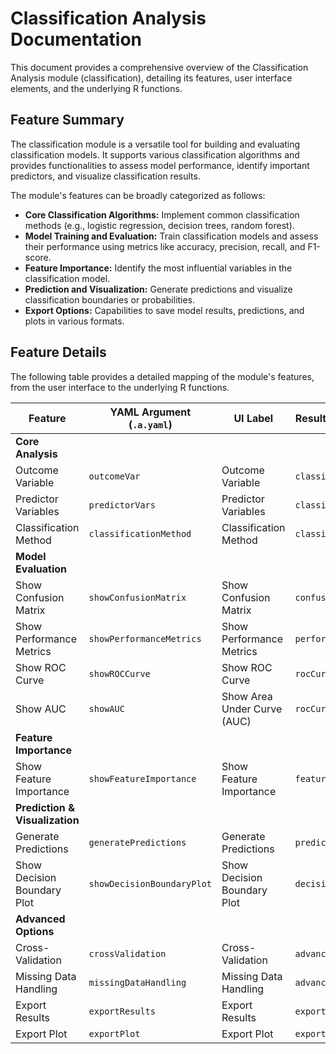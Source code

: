 # Classification Analysis Documentation

This document provides a comprehensive overview of the Classification Analysis module (classification), detailing its features, user interface elements, and the underlying R functions.

## Feature Summary

The classification module is a versatile tool for building and evaluating classification models. It supports various classification algorithms and provides functionalities to assess model performance, identify important predictors, and visualize classification results.

The module's features can be broadly categorized as follows:

*   **Core Classification Algorithms:** Implement common classification methods (e.g., logistic regression, decision trees, random forest).
*   **Model Training and Evaluation:** Train classification models and assess their performance using metrics like accuracy, precision, recall, and F1-score.
*   **Feature Importance:** Identify the most influential variables in the classification model.
*   **Prediction and Visualization:** Generate predictions and visualize classification boundaries or probabilities.
*   **Export Options:** Capabilities to save model results, predictions, and plots in various formats.

## Feature Details

The following table provides a detailed mapping of the module's features, from the user interface to the underlying R functions.

| Feature                          | YAML Argument (`.a.yaml`)      | UI Label                               | Results Section (`.r.yaml`)         | R Function (`.b.R`)                  |
| -------------------------------- | ------------------------------ | -------------------------------------- | ----------------------------------- | ------------------------------------ |
| **Core Analysis**                |                                |                                        |                                     |                                      |
| Outcome Variable                 | `outcomeVar`                   | Outcome Variable                       | `classificationOverview`            | `.trainClassificationModel`          |
| Predictor Variables              | `predictorVars`                | Predictor Variables                    | `classificationOverview`            | `.trainClassificationModel`          |
| Classification Method            | `classificationMethod`         | Classification Method                  | `classificationOverview`            | `.trainClassificationModel`          |
| **Model Evaluation**             |                                |                                        |                                     |                                      |
| Show Confusion Matrix            | `showConfusionMatrix`          | Show Confusion Matrix                  | `confusionMatrixResults`            | `.calculateConfusionMatrix`          |
| Show Performance Metrics         | `showPerformanceMetrics`       | Show Performance Metrics               | `performanceMetrics`                | `.calculatePerformanceMetrics`       |
| Show ROC Curve                   | `showROCCurve`                 | Show ROC Curve                         | `rocCurvePlot`                      | `.plotROCCurve`                      |
| Show AUC                         | `showAUC`                      | Show Area Under Curve (AUC)            | `rocCurvePlot`                      | `.calculateAUC`                      |
| **Feature Importance**           |                                |                                        |                                     |                                      |
| Show Feature Importance          | `showFeatureImportance`        | Show Feature Importance                | `featureImportanceResults`          | `.calculateFeatureImportance`        |
| **Prediction & Visualization**   |                                |                                        |                                     |                                      |
| Generate Predictions             | `generatePredictions`          | Generate Predictions                   | `predictions`                       | `.generatePredictions`               |
| Show Decision Boundary Plot      | `showDecisionBoundaryPlot`     | Show Decision Boundary Plot            | `decisionBoundaryPlot`              | `.plotDecisionBoundary`              |
| **Advanced Options**             |                                |                                        |                                     |                                      |
| Cross-Validation                 | `crossValidation`              | Cross-Validation                       | `advancedOptions`                   | `.performCrossValidation`            |
| Missing Data Handling            | `missingDataHandling`          | Missing Data Handling                  | `advancedOptions`                   | `.handleMissingData`                 |
| Export Results                   | `exportResults`                | Export Results                         | `exportOptions`                     | `.exportClassificationResults`       |
| Export Plot                      | `exportPlot`                   | Export Plot                            | `exportOptions`                     | `.exportClassificationPlot`          |